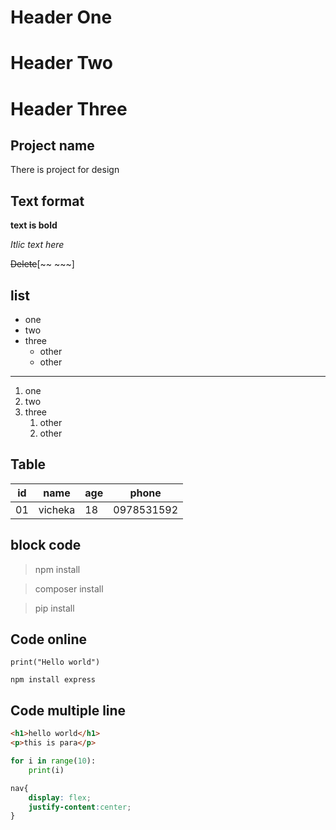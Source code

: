 
# Header One
# Header Two
# Header Three

## Project name 
There is project for design
## Text format 
**text is bold**

*Itlic text here*

~~Delete~~[~~ ~~~]

## list

- one
- two
- three 
    - other
    - other
---
1. one
2. two
3. three
      1. other
      2. other


## Table
| id | name | age | phone |
|----|----|----|----|
|01 |vicheka|18 | 0978531592|

## block code 
> npm install

> composer install

> pip install

## Code online
`print("Hello world")`

`npm install express`

## Code multiple line
```html
<h1>hello world</h1>
<p>this is para</p>
```
```python
for i in range(10):
    print(i)
```
```css
nav{
    display: flex;
    justify-content:center;
}
```